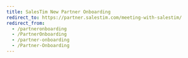 ```yaml
---
title: SalesTim New Partner Onboarding
redirect_to: https://partner.salestim.com/meeting-with-salestim/
redirect_from:
  - /partneronboarding
  - /PartnerOnboarding
  - /partner-onboarding
  - /Partner-Onboarding
---
```

